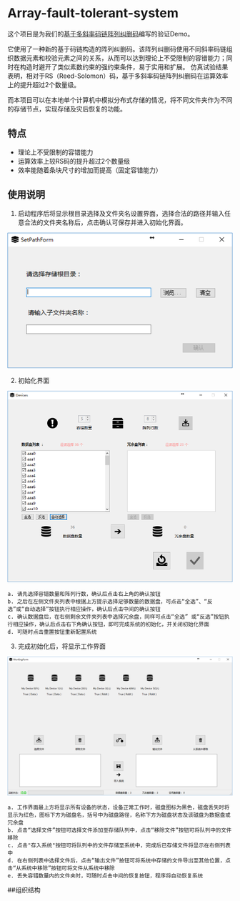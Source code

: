 # Array-fault-tolerant-system

这个项目是为我们的[基于多斜率码链阵列纠删码](http://www.joca.cn/CN/abstract/abstract20400.shtml)编写的验证Demo。

它使用了一种新的基于码链构造的阵列纠删码。该阵列纠删码使用不同斜率码链组织数据元素和校验元素之间的关系，从而可以达到理论上不受限制的容错能力；同时在构造时避开了类似素数约束的强约束条件，易于实用和扩展。
仿真试验结果表明，相对于RS（Reed-Solomon）码，基于多斜率码链阵列纠删码在运算效率上的提升超过2个数量级。

而本项目可以在本地单个计算机中模拟分布式存储的情况，将不同文件夹作为不同的存储节点，实现存储及灾后恢复的功能。

## 特点

* 理论上不受限制的容错能力
* 运算效率上较RS码的提升超过2个数量级
* 效率能随着条块尺寸的增加而提高（固定容错能力）

## 使用说明

1. 启动程序后将显示根目录选择及文件夹名设置界面，选择合法的路径并输入任意合法的文件夹名称后，点击确认可保存并进入初始化界面。

!["首页"](/Screenshots/FirstWindow.png)

2. 初始化界面

!["初始化界面"](/Screenshots/InitWindow.png)

    a. 请先选择容错数量和阵列行数，确认后点击右上角的确认按钮
    b. 之后在左侧文件夹列表中根据上方提示选择足够数量的数据盘，可点击“全选”、“反选”或“自动选择”按钮执行相应操作，确认后点击中间的确认按钮
    c. 确认数据盘后，在右侧剩余文件夹列表中选择冗余盘，同样可点击“全选” 或“反选”按钮执行相应操作，确认后点击右下角确认按钮，即可完成系统的初始化，并关闭初始化界面
    d. 可随时点击重置按钮重新配置系统
3. 完成初始化后，将显示工作界面

!["工作界面"](/Screenshots/WorkingWindow.png)

    a. 工作界面最上方将显示所有设备的状态，设备正常工作时，磁盘图标为黑色，磁盘丢失时将显示为红色，图标下方为磁盘名，括号中为磁盘路径，名称下方为磁盘状态及该磁盘为数据盘或冗余盘
    b. 点击“选择文件”按钮可选择文件添加至存储队列中，点击“移除文件”按钮可将队列中的文件移除
    c. 点击"存入系统"按钮可将队列中的文件存储至系统中，完成后已存储文件将显示在右侧列表中
    d. 在右侧列表中选择文件后，点击“输出文件”按钮可将系统中存储的文件导出至其他位置，点击“从系统中移除”按钮可将文件从系统中移除
    e. 丢失容错数量内的文件夹时，可随时点击中间的恢复按钮，程序将自动恢复系统
    
##组织结构
